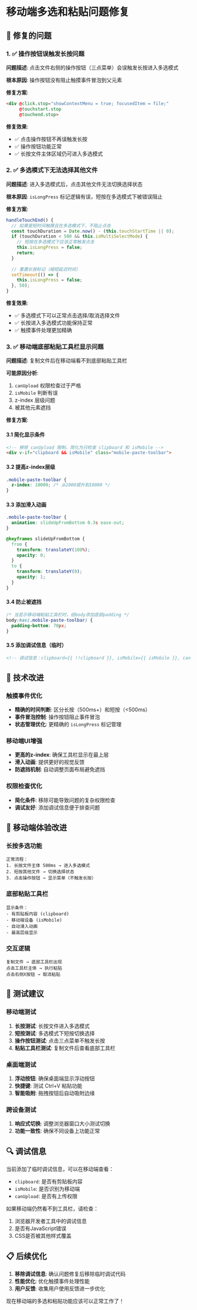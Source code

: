 # 移动端多选和粘贴问题修复

## 🐛 修复的问题

### 1. ✅ 操作按钮误触发长按问题

**问题描述**: 点击文件右侧的操作按钮（三点菜单）会误触发长按进入多选模式

**根本原因**: 操作按钮没有阻止触摸事件冒泡到父元素

**修复方案**:
```html
<div @click.stop="showContextMenu = true; focusedItem = file;"
     @touchstart.stop
     @touchend.stop>
```

**修复效果**: 
- ✅ 点击操作按钮不再误触发长按
- ✅ 操作按钮功能正常
- ✅ 长按文件主体区域仍可进入多选模式

### 2. ✅ 多选模式下无法选择其他文件

**问题描述**: 进入多选模式后，点击其他文件无法切换选择状态

**根本原因**: `isLongPress` 标记逻辑有误，短按在多选模式下被错误阻止

**修复方案**:
```javascript
handleTouchEnd() {
  // 如果是短时间触摸且在多选模式下，不阻止点击
  const touchDuration = Date.now() - (this.touchStartTime || 0);
  if (touchDuration < 500 && this.isMultiSelectMode) {
    // 短按在多选模式下应该正常触发点击
    this.isLongPress = false;
    return;
  }
  
  // 重置长按标记（缩短延迟时间）
  setTimeout(() => {
    this.isLongPress = false;
  }, 50);
}
```

**修复效果**:
- ✅ 多选模式下可以正常点击选择/取消选择文件
- ✅ 长按进入多选模式功能保持正常
- ✅ 触摸事件处理更加精确

### 3. ✅ 移动端底部粘贴工具栏显示问题

**问题描述**: 复制文件后在移动端看不到底部粘贴工具栏

**可能原因分析**:
1. `canUpload` 权限检查过于严格
2. `isMobile` 判断有误
3. z-index 层级问题
4. 被其他元素遮挡

**修复方案**:

#### 3.1 简化显示条件
```html
<!-- 移除 canUpload 限制，简化为只检查 clipboard 和 isMobile -->
<div v-if="clipboard && isMobile" class="mobile-paste-toolbar">
```

#### 3.2 提高z-index层级
```css
.mobile-paste-toolbar {
  z-index: 10000; /* 从1000提升到10000 */
}
```

#### 3.3 添加滑入动画
```css
.mobile-paste-toolbar {
  animation: slideUpFromBottom 0.3s ease-out;
}

@keyframes slideUpFromBottom {
  from {
    transform: translateY(100%);
    opacity: 0;
  }
  to {
    transform: translateY(0);
    opacity: 1;
  }
}
```

#### 3.4 防止被遮挡
```css
/* 当显示移动端粘贴工具栏时，给body添加底部padding */
body:has(.mobile-paste-toolbar) {
  padding-bottom: 70px;
}
```

#### 3.5 添加调试信息（临时）
```html
<!-- 调试信息：clipboard={{ !!clipboard }}, isMobile={{ isMobile }}, canUpload={{ canUpload }} -->
```

## 🔧 技术改进

### 触摸事件优化
- **精确的时间判断**: 区分长按（500ms+）和短按（<500ms）
- **事件冒泡控制**: 操作按钮阻止事件冒泡
- **状态管理优化**: 更精确的 `isLongPress` 标记管理

### 移动端UI增强
- **更高的z-index**: 确保工具栏显示在最上层
- **滑入动画**: 提供更好的视觉反馈
- **防遮挡机制**: 自动调整页面布局避免遮挡

### 权限检查优化
- **简化条件**: 移除可能导致问题的复杂权限检查
- **调试友好**: 添加调试信息便于排查问题

## 📱 移动端体验改进

### 长按多选功能
```
正常流程：
1. 长按文件主体 500ms → 进入多选模式
2. 短按其他文件 → 切换选择状态
3. 点击操作按钮 → 显示菜单（不触发长按）
```

### 底部粘贴工具栏
```
显示条件：
- 有剪贴板内容 (clipboard)
- 移动端设备 (isMobile)
- 自动滑入动画
- 最高层级显示
```

### 交互逻辑
```
复制文件 → 底部工具栏出现
点击工具栏主体 → 执行粘贴
点击右侧X按钮 → 取消粘贴
```

## 🧪 测试建议

### 移动端测试
1. **长按测试**: 长按文件进入多选模式
2. **短按测试**: 多选模式下短按切换选择
3. **操作按钮测试**: 点击三点菜单不触发长按
4. **粘贴工具栏测试**: 复制文件后查看底部工具栏

### 桌面端测试
1. **浮动按钮**: 确保桌面端显示浮动按钮
2. **快捷键**: 测试 Ctrl+V 粘贴功能
3. **智能吸附**: 拖拽按钮后自动吸附边缘

### 跨设备测试
1. **响应式切换**: 调整浏览器窗口大小测试切换
2. **功能一致性**: 确保不同设备上功能正常

## 🔍 调试信息

当前添加了临时调试信息，可以在移动端查看：
- `clipboard`: 是否有剪贴板内容
- `isMobile`: 是否识别为移动端
- `canUpload`: 是否有上传权限

如果移动端仍然看不到工具栏，请检查：
1. 浏览器开发者工具中的调试信息
2. 是否有JavaScript错误
3. CSS是否被其他样式覆盖

## 📋 后续优化

1. **移除调试信息**: 确认问题修复后移除临时调试代码
2. **性能优化**: 优化触摸事件处理性能
3. **用户反馈**: 收集用户使用反馈进一步优化

现在移动端的多选和粘贴功能应该可以正常工作了！
